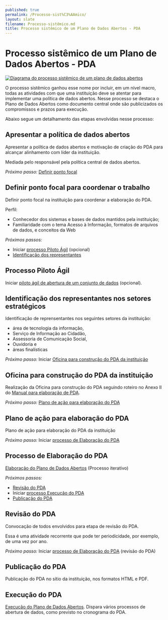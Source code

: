 ```yaml
---
published: true
permalink: /Processo-sist%C3%AAmico/
layout: slate
filename: Processo-sistêmico.md
title: Processo sistêmico de um Plano de Dados Abertos - PDA
---
```


Processo sistêmico de um Plano de Dados Abertos - PDA
====

[<img alt="Diagrama do processo sistêmico de um plano de dados abertos" src="https://raw.githubusercontent.com/dadosgovbr/kit/master/public/img/Processo%20Sist%C3%AAmico%20de%20um%20PDA.png">](https://raw.githubusercontent.com/dadosgovbr/kit/master/public/img/Processo%20Sist%C3%AAmico%20de%20um%20PDA%20-%20com%20titulo.png)

O processo sistêmico ganhou esse nome por incluir, em um nível macro, todas as atividades com que uma instituição deve se atentar para implementar uma política de dados abertos. Nesse processo se destaca o Plano de Dados Abertos como documento central onde são publicizados os compromissos e prazos para execução.

Abaixo segue um detalhamento das etapas envolvidas nesse processo:

## Apresentar a política de dados abertos <a name="apresentar-politica"></a>

Apresentar a política de dados abertos e motivação de criação do PDA para alcançar alinhamento com líder da instituição.

Mediada pelo responsável pela política central de dados abertos.

*Próximo passo:* [Definir ponto focal](#ponto-focal)

## Definir ponto focal para coordenar o trabalho <a name="ponto-focal"></a>

Definir ponto focal na instituição para coordenar a elaboração do PDA.

Perfil:

* Conhecedor dos sistemas e bases  de dados mantidos pela instituição; 
* Familiaridade com o tema Acesso à Informação, formatos de arquivos de
 dados, e conceitos da Web

*Próximos passos:*

* Iniciar [processo Piloto Ágil](#piloto) (opcional)
* [Identificação dos representantes](#representantes)

## Processo Piloto Ágil <a name="piloto"></a>

Iniciar [piloto ágil de abertura de um conjunto de dados](Piloto-ágil.md) (opcional).

## Identificação dos representantes nos setores estratégicos <a name="representantes"></a>

Identificação de reprensentantes nos seguintes setores da instituição:

* área de tecnologia da informação, 
* Serviço de Informação ao Cidadão,
* Assessoria de Comunicação Social,
* Ouvidoria e
* áreas finalísticas

*Próximo passo:* Iniciar [Oficina para construção do PDA da instituição](#oficina)

## Oficina para construção do PDA da instituição <a name="oficina"></a>

Realização da Oficina para construção do PDA seguindo roteiro no Anexo II
do [Manual para elaboração de PDA](http://www.planejamento.gov.br/editoria.asp?p=editoria&index=115&ler=c820).

*Próximo passo:* [Plano de ação para elaboração do PDA](#plano-para-pda)

## Plano de ação para elaboração do PDA <a name="plano-para-pda"></a>

Plano de ação para elaboração do PDA da instituição

*Próximo passo:* Iniciar [processo de Elaboração do PDA](#elaborar-pda)

## Processo de Elaboração do PDA <a name="elaborar-pda"></a>

[Elaboração do Plano de Dados Abertos](https://github.com/dadosgovbr/kit/blob/master/Elabora%C3%A7%C3%A3o-do-PDA.md) (Processo iterativo)

*Próximos passos:*

* [Revisão do PDA](#revisao-pda)
* Iniciar [processo Execução do PDA](#execucao-pda)
* [Publicação do PDA](#publicar-pda)

## Revisão do PDA <a name="revisao-pda"></a>

Convocação de todos envolvidos para etapa de revisão do PDA.

Essa é uma atividade recorrente que pode ter periodicidade, por exemplo, de uma vez por ano.

*Próximo passo:* Iniciar [processo de Elaboração do PDA](#elaborar-pda) (revisão do PDA)

## Publicação do PDA <a name="publicar-pda"></a>

Publicação do PDA no sítio da instituição, nos formatos HTML e PDF.

## Execução do PDA <a name="execucao-pda"></a>

[Execução do Plano de Dados Abertos](https://github.com/dadosgovbr/kit/blob/master/Execu%C3%A7%C3%A3o-do-PDA.md).
Dispara vários processos de abertura de dados, como previsto no cronograma do PDA.
